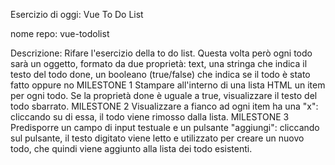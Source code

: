Esercizio di oggi: Vue To Do List

nome repo: vue-todolist


Descrizione: Rifare l'esercizio della to do list. Questa volta però ogni todo sarà un oggetto, formato da due proprietà:
text, una stringa che indica il testo del todo
done, un booleano (true/false) che indica se il todo è stato fatto oppure no
MILESTONE 1 Stampare all'interno di una lista HTML un item per ogni todo. Se la proprietà done è uguale a true, visualizzare il testo del todo sbarrato.
MILESTONE 2 Visualizzare a fianco ad ogni item ha una "x": cliccando su di essa, il todo viene rimosso dalla lista.
MILESTONE 3 Predisporre un campo di input testuale e un pulsante "aggiungi": cliccando sul pulsante, il testo digitato viene letto e utilizzato per creare un nuovo todo, che quindi viene aggiunto alla lista dei todo esistenti.

<!-- LOGICA -->
